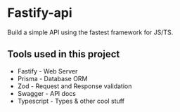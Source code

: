 # Fastify-api

Build a simple API using the fastest framework for JS/TS.

## Tools used in this project

- Fastify - Web Server
- Prisma - Database ORM
- Zod - Request and Response validation
- Swagger - API docs
- Typescript - Types & other cool stuff
